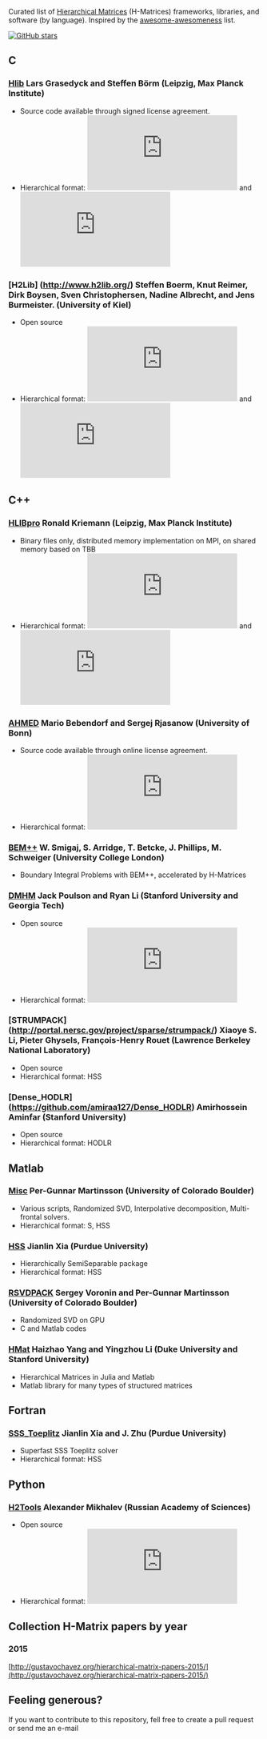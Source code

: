 Curated list of [Hierarchical Matrices](http://en.wikipedia.org/wiki/Hierarchical_matrix) (H-Matrices) frameworks, libraries, and software (by language). Inspired by the [awesome-awesomeness](https://github.com/bayandin/awesome-awesomeness) list.

[![GitHub stars](https://img.shields.io/github/stars/badges/shields.svg?style=social&label=Star)](https://github.com/gchavez2/awesome-hierarchical-matrices)

## C

### [Hlib](http://hlib.org/) Lars Grasedyck and Steffen Börm (Leipzig, Max Planck Institute)
- Source code available through signed license agreement.
- Hierarchical format: ![](https://latex.codecogs.com/gif.latex?%5Cmathcal%7BH%7D) and ![](https://latex.codecogs.com/gif.latex?%5Cmathcal%7BH%7D%5E2)

### [H2Lib] (http://www.h2lib.org/) Steffen Boerm, Knut Reimer, Dirk Boysen, Sven Christophersen, Nadine Albrecht, and Jens Burmeister.  (University of Kiel)
- Open source
- Hierarchical format: ![](https://latex.codecogs.com/gif.latex?%5Cmathcal%7BH%7D) and ![](https://latex.codecogs.com/gif.latex?%5Cmathcal%7BH%7D%5E2)



## C++

### [HLIBpro](http://www.hlibpro.com) Ronald Kriemann (Leipzig, Max Planck Institute)
- Binary files only, distributed memory implementation on MPI, on shared memory based on TBB
- Hierarchical format: ![](https://latex.codecogs.com/gif.latex?%5Cmathcal%7BH%7D) and ![](https://latex.codecogs.com/gif.latex?%5Cmathcal%7BH%7D%5E2)

### [AHMED](https://github.com/xantares/ahmed) Mario Bebendorf and Sergej Rjasanow (University of Bonn) 
- Source code available through online license agreement.
- Hierarchical format: ![](https://latex.codecogs.com/gif.latex?%5Cmathcal%7BH%7D)

### [BEM++](https://github.com/bempp/bempp) W. Smigaj, S. Arridge, T. Betcke, J. Phillips, M. Schweiger (University College London)
- Boundary Integral Problems with BEM++, accelerated by H-Matrices

### [DMHM](https://bitbucket.org/poulson/dmhm) Jack Poulson and Ryan Li (Stanford University and Georgia Tech) 
- Open source
- Hierarchical format: ![](https://latex.codecogs.com/gif.latex?%5Cmathcal%7BH%7D)

### [STRUMPACK] (http://portal.nersc.gov/project/sparse/strumpack/) Xiaoye S. Li, Pieter Ghysels, François-Henry Rouet (Lawrence Berkeley National Laboratory)
- Open source
- Hierarchical format: HSS

### [Dense_HODLR] (https://github.com/amiraa127/Dense_HODLR) Amirhossein Aminfar (Stanford University)
- Open source
- Hierarchical format: HODLR



## Matlab
### [Misc](http://amath.colorado.edu/faculty/martinss/2014_CBMS/codes.html) Per-Gunnar Martinsson (University of Colorado Boulder) 
- Various scripts, Randomized SVD, Interpolative decomposition, Multi-frontal solvers.
- Hierarchical format: S, HSS

### [HSS](http://www.math.purdue.edu/~xiaj/) 	Jianlin Xia (Purdue University)
- Hierarchically SemiSeparable package
- Hierarchical format: HSS

### [RSVDPACK](https://github.com/sergeyvoronin/LowRankSVDCodes) Sergey Voronin and Per-Gunnar Martinsson (University of Colorado Boulder) 
- Randomized SVD on GPU
- C and Matlab codes

### [HMat](https://github.com/YingzhouLi/HMat) Haizhao Yang and Yingzhou Li (Duke University and Stanford University)
- Hierarchical Matrices in Julia and Matlab 
- Matlab library for many types of structured matrices

## Fortran
### [SSS_Toeplitz](http://www.math.purdue.edu/~xiaj/frameright.html) Jianlin Xia and J. Zhu (Purdue University) 
- Superfast SSS Toeplitz solver
- Hierarchical format: HSS

## Python
### [H2Tools](https://bitbucket.org/muxas/h2tools) Alexander Mikhalev (Russian Academy of Sciences) 
- Open source
- Hierarchical format: ![](https://latex.codecogs.com/gif.latex?%5Cmathcal%7BH%7D%5E2)

## Collection H-Matrix papers by year
### 2015
[http://gustavochavez.org/hierarchical-matrix-papers-2015/](http://gustavochavez.org/hierarchical-matrix-papers-2015/)

## Feeling generous?
If you want to contribute to this repository, fell free to create a pull request or send me an e-mail
